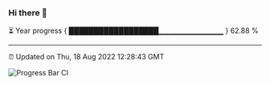### Hi there 👋

⏳ Year progress { ██████████████████▁▁▁▁▁▁▁▁▁▁▁▁ } 62.88 %

---

⏰ Updated on Thu, 18 Aug 2022 12:28:43 GMT

![Progress Bar CI](https://github.com/liununu/liununu/workflows/Progress%20Bar%20CI/badge.svg)
